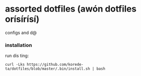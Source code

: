 # assorted dotfiles (awón dotfiles orísírísí)
configs and d@

### installation
run dis ting:
```
curl -Lks https://github.com/korede-ta/dotfiles/blob/master/.bin/install.sh | bash
```
